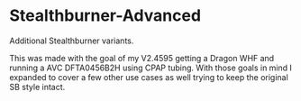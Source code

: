 # Stealthburner-Advanced
Additional Stealthburner variants.

This was made with the goal of my V2.4595 getting a Dragon WHF and running a AVC DFTA0456B2H using CPAP tubing.
With those goals in mind I expanded to cover a few other use cases as well trying to keep the original SB style intact.

